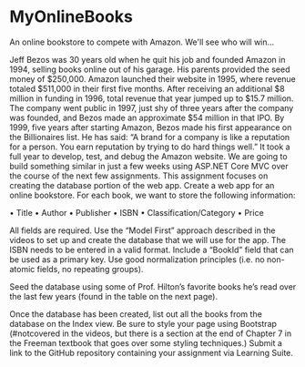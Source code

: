# MyOnlineBooks
An online bookstore to compete with Amazon. We'll see who will win...


Jeff Bezos was 30 years old when he quit his job and founded Amazon in 1994, selling books
online out of his garage. His parents provided the seed money of $250,000. Amazon launched
their website in 1995, where revenue totaled $511,000 in their first five months. After receiving
an additional $8 million in funding in 1996, total revenue that year jumped up to $15.7 million.
The company went public in 1997, just shy of three years after the company was founded, and
Bezos made an approximate $54 million in that IPO. By 1999, five years after starting Amazon,
Bezos made his first appearance on the Billionaires list. He has said: “A brand for a company is
like a reputation for a person. You earn reputation by trying to do hard things well.”
It took a full year to develop, test, and debug the Amazon website. We are going to build
something similar in just a few weeks using ASP.NET Core MVC over the course of the next
few assignments. This assignment focuses on creating the database portion of the web app.
Create a web app for an online bookstore. For each book, we want to store the following
information:

• Title
• Author
• Publisher
• ISBN
• Classification/Category
• Price




All fields are required. Use the “Model First” approach described in the videos to set up and
create the database that we will use for the app. The ISBN needs to be entered in a valid format.
Include a “BookId” field that can be used as a primary key. Use good normalization principles
(i.e. no non-atomic fields, no repeating groups).

Seed the database using some of Prof. Hilton’s favorite books he’s read over the last few years
(found in the table on the next page).

Once the database has been created, list out all the books from the database on the Index view.
Be sure to style your page using Bootstrap (#notcovered in the videos, but there is a section at
the end of Chapter 7 in the Freeman textbook that goes over some styling techniques.)
Submit a link to the GitHub repository containing your assignment via Learning Suite.

